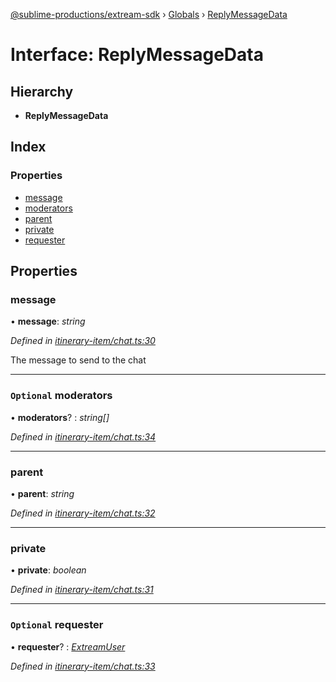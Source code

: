 [@sublime-productions/extream-sdk](../README.md) › [Globals](../globals.md) › [ReplyMessageData](replymessagedata.md)

# Interface: ReplyMessageData

## Hierarchy

* **ReplyMessageData**

## Index

### Properties

* [message](replymessagedata.md#message)
* [moderators](replymessagedata.md#optional-moderators)
* [parent](replymessagedata.md#parent)
* [private](replymessagedata.md#private)
* [requester](replymessagedata.md#optional-requester)

## Properties

###  message

• **message**: *string*

*Defined in [itinerary-item/chat.ts:30](https://github.com/Extream-SaaS/ex-sdk/blob/540d571/src/itinerary-item/chat.ts#L30)*

The message to send to the chat

___

### `Optional` moderators

• **moderators**? : *string[]*

*Defined in [itinerary-item/chat.ts:34](https://github.com/Extream-SaaS/ex-sdk/blob/540d571/src/itinerary-item/chat.ts#L34)*

___

###  parent

• **parent**: *string*

*Defined in [itinerary-item/chat.ts:32](https://github.com/Extream-SaaS/ex-sdk/blob/540d571/src/itinerary-item/chat.ts#L32)*

___

###  private

• **private**: *boolean*

*Defined in [itinerary-item/chat.ts:31](https://github.com/Extream-SaaS/ex-sdk/blob/540d571/src/itinerary-item/chat.ts#L31)*

___

### `Optional` requester

• **requester**? : *[ExtreamUser](extreamuser.md)*

*Defined in [itinerary-item/chat.ts:33](https://github.com/Extream-SaaS/ex-sdk/blob/540d571/src/itinerary-item/chat.ts#L33)*
